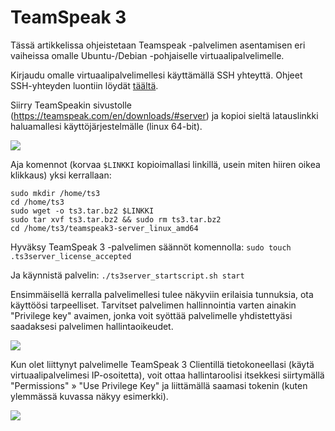# TeamSpeak 3
Tässä artikkelissa ohjeistetaan Teamspeak -palvelimen asentamisen eri vaiheissa omalle Ubuntu-/Debian -pohjaiselle virtuaalipalvelimelle.

Kirjaudu omalle virtuaalipalvelimellesi käyttämällä SSH yhteyttä. Ohjeet SSH-yhteyden luontiin löydät [täältä]([tulossa]).

Siirry TeamSpeakin sivustolle (https://teamspeak.com/en/downloads/#server) ja kopioi sieltä latauslinkki haluamallesi käyttöjärjestelmälle (linux 64-bit).

![](https://docs.bittivirta.fi/assets/docs/img/crisp/image_1bgdoo7.webp)

Aja komennot (korvaa `$LINKKI` kopioimallasi linkillä, usein miten hiiren oikea klikkaus) yksi kerrallaan:
```
sudo mkdir /home/ts3
cd /home/ts3
sudo wget -o ts3.tar.bz2 $LINKKI
sudo tar xvf ts3.tar.bz2 && sudo rm ts3.tar.bz2
cd /home/ts3/teamspeak3-server_linux_amd64
```

Hyväksy TeamSpeak 3 -palvelimen säännöt komennolla:
`sudo touch .ts3server_license_accepted`

Ja käynnistä palvelin:
`./ts3server_startscript.sh start`

Ensimmäisellä kerralla palvelimellesi tulee näkyviin erilaisia tunnuksia, ota käyttöösi tarpeelliset. Tarvitset palvelimen hallinnointia varten ainakin "Privilege key" avaimen, jonka voit syöttää palvelimelle yhdistettyäsi saadaksesi palvelimen hallintaoikeudet.

![](https://docs.bittivirta.fi/assets/docs/img/crisp/image_trwkkl.webp)

Kun olet liittynyt palvelimelle TeamSpeak 3 Clientillä tietokoneellasi (käytä virtuaalipalvelimesi IP-osoitetta), voit ottaa hallintaroolisi itsekkesi siirtymällä "Permissions" » "Use Privilege Key" ja liittämällä saamasi tokenin (kuten ylemmässä kuvassa näkyy esimerkki).

![](https://docs.bittivirta.fi/assets/docs/img/crisp/image_axffht.webp)